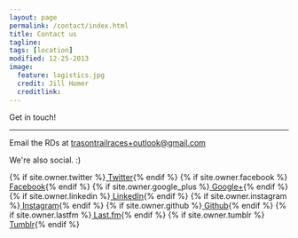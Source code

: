 ```yaml
---
layout: page
permalink: /contact/index.html
title: Contact us
tagline: 
tags: [location]
modified: 12-25-2013
image:
  feature: logistics.jpg
  credit: Jill Homer
  creditlink: 
---
```


<p class="lead">Get in touch!</p>

<hr>

Email the RDs at <a href="mailto:trasontrailraces+outlook@gmail.com">trasontrailraces+outlook@gmail.com</a>

We're also social. :)

{% if site.owner.twitter %}<a href="http://twitter.com/{{ site.owner.twitter }}" class="author-social" target="_blank"><i class="icon-twitter"></i> Twitter</a>{% endif %}
{% if site.owner.facebook %}<a href="http://facebook.com/{{ site.owner.facebook }}" class="author-social" target="_blank"><i class="icon-facebook"></i> Facebook</a>{% endif %}
{% if site.owner.google_plus %}<a href="{{ site.owner.google_plus }}" class="author-social" target="_blank"><i class="icon-google-plus"></i> Google+</a>{% endif %}
{% if site.owner.linkedin %}<a href="http://linkedin.com/in/{{ site.owner.linkedin }}" class="author-social" target="_blank"><i class="icon-linkedin"></i> LinkedIn</a>{% endif %}
{% if site.owner.instagram %}<a href="http://instagram.com/{{ site.owner.instagram }}" class="author-social" target="_blank"><i class="icon-instagram"></i> Instagram</a>{% endif %}
{% if site.owner.github %}<a href="http://github.com/{{ site.owner.github }}" class="author-social" target="_blank"><i class="icon-github"></i> Github</a>{% endif %}
{% if site.owner.lastfm %}<a href="http://lastfm.com/{{ site.owner.lastfm }}" class="author-social" target="_blank"><i class="icon-lastfm"></i> Last.fm</a>{% endif %}
{% if site.owner.tumblr %}<a href="http://{{ site.owner.tumblr }}.tumblr.com" class="author-social" target="_blank"><i class="icon-tumblr"></i> Tumblr</a>{% endif %}

